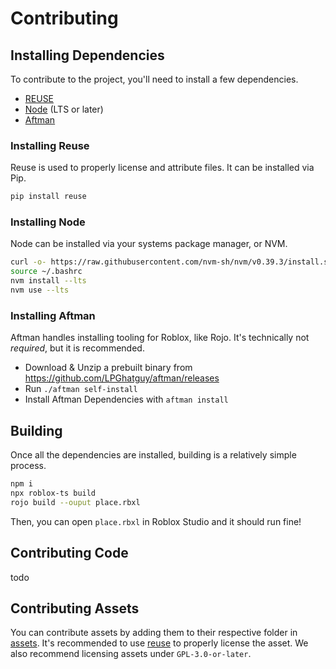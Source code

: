 <!--
SPDX-FileCopyrightText: 2022 Christian Fletcher <mistrustfully@gmail.com>

SPDX-License-Identifier: CC0-1.0
-->

# Contributing

## Installing Dependencies

To contribute to the project, you'll need to install a few dependencies.

-   [REUSE](fsf.orghttps://git.fsfe.org/reuse/tool)
-   [Node](https://nodejs.org/en/) (LTS or later)
-   [Aftman](https://github.com/LPGhatguy/aftman)

### Installing Reuse

Reuse is used to properly license and attribute files. It can be installed via Pip.

```bash
pip install reuse
```

### Installing Node

Node can be installed via your systems package manager, or NVM.

```bash
curl -o- https://raw.githubusercontent.com/nvm-sh/nvm/v0.39.3/install.sh | bash
source ~/.bashrc
nvm install --lts
nvm use --lts
```

### Installing Aftman

Aftman handles installing tooling for Roblox, like Rojo. It's technically not _required_, but it is recommended.

-   Download & Unzip a prebuilt binary from https://github.com/LPGhatguy/aftman/releases
-   Run `./aftman self-install`
-   Install Aftman Dependencies with `aftman install`

## Building

Once all the dependencies are installed, building is a relatively simple process.

```bash
npm i
npx roblox-ts build
rojo build --ouput place.rbxl
```

Then, you can open `place.rbxl` in Roblox Studio and it should run fine!

## Contributing Code

todo

## Contributing Assets

You can contribute assets by adding them to their respective folder in [assets](/assets). It's recommended to use [reuse](#installing-reuse) to properly license the asset. We also recommend licensing assets under `GPL-3.0-or-later`.
